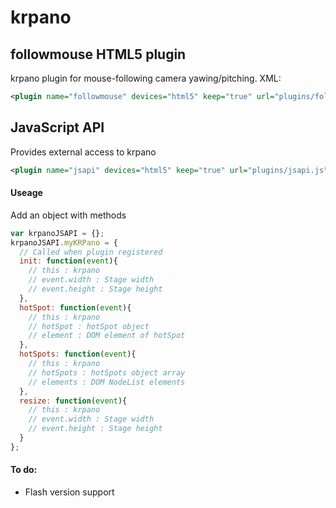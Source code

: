 # krpano

## followmouse HTML5 plugin
krpano plugin for mouse-following camera yawing/pitching. XML:
```xml
<plugin name="followmouse" devices="html5" keep="true" url="plugins/followmouse.js" enabled="true"  />
```

## JavaScript API
Provides external access to krpano
```xml
<plugin name="jsapi" devices="html5" keep="true" url="plugins/jsapi.js" enabled="true" hotspotclassformat="hotspot" id="myKRPano" />
```
#### Useage
Add an object with methods
```javascript
var krpanoJSAPI = {};
krpanoJSAPI.myKRPano = {
  // Called when plugin registered
  init: function(event){
    // this : krpano
    // event.width : Stage width
    // event.height : Stage height
  },
  hotSpot: function(event){
    // this : krpano
    // hotSpot : hotSpot object
    // element : DOM element of hotSpot
  },
  hotSpots: function(event){
    // this : krpano
    // hotSpots : hotSpots object array
    // elements : DOM NodeList elements
  },
  resize: function(event){
    // this : krpano
    // event.width : Stage width
    // event.height : Stage height
  }
};
```
#### To do:
- Flash version support
